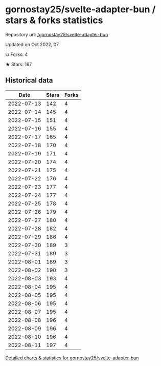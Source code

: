 # gornostay25/svelte-adapter-bun / stars & forks statistics

Repository url: [/gornostay25/svelte-adapter-bun](https://github.com/gornostay25/svelte-adapter-bun)

Updated on Oct 2022, 07

☋ Forks: 4

★ Stars: 197

## Historical data
| Date | Stars | Forks |
|------|-------|-------|
| 2022-07-13 | 142 | 4 | 
| 2022-07-14 | 145 | 4 | 
| 2022-07-15 | 151 | 4 | 
| 2022-07-16 | 155 | 4 | 
| 2022-07-17 | 165 | 4 | 
| 2022-07-18 | 170 | 4 | 
| 2022-07-19 | 171 | 4 | 
| 2022-07-20 | 174 | 4 | 
| 2022-07-21 | 175 | 4 | 
| 2022-07-22 | 176 | 4 | 
| 2022-07-23 | 177 | 4 | 
| 2022-07-24 | 177 | 4 | 
| 2022-07-25 | 178 | 4 | 
| 2022-07-26 | 179 | 4 | 
| 2022-07-27 | 180 | 4 | 
| 2022-07-28 | 182 | 4 | 
| 2022-07-29 | 186 | 4 | 
| 2022-07-30 | 189 | 3 | 
| 2022-07-31 | 189 | 3 | 
| 2022-08-01 | 189 | 3 | 
| 2022-08-02 | 190 | 3 | 
| 2022-08-03 | 193 | 4 | 
| 2022-08-04 | 195 | 4 | 
| 2022-08-05 | 195 | 4 | 
| 2022-08-06 | 195 | 4 | 
| 2022-08-07 | 195 | 4 | 
| 2022-08-08 | 196 | 4 | 
| 2022-08-09 | 196 | 4 | 
| 2022-08-10 | 196 | 4 | 
| 2022-08-11 | 197 | 4 | 


[Detailed charts & statistics for gornostay25/svelte-adapter-bun](https://reviewgithub.com/rep/gornostay25/svelte-adapter-bun)
